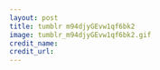 ```yaml
---
layout: post
title: tumblr m94djyGEvw1qf6bk2
image: tumblr_m94djyGEvw1qf6bk2.gif
credit_name: 
credit_url:
---
```


